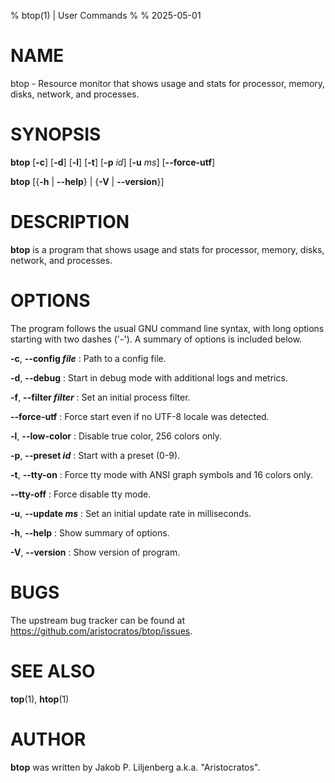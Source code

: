 % btop(1) | User Commands
%
% 2025-05-01

# NAME

btop - Resource monitor that shows usage and stats for processor, memory, disks, network, and processes.

# SYNOPSIS

**btop** [**-c**] [**-d**] [**-l**] [**-t**] [**-p** _id_] [**-u** _ms_] [**\-\-force-utf**]

**btop** [{**-h** | **\-\-help**} | {**-V** | **\-\-version**}]

# DESCRIPTION

**btop** is a program that shows usage and stats for processor, memory, disks, network, and processes.

# OPTIONS

The program follows the usual GNU command line syntax, with long options
starting with two dashes ('-'). A summary of options is included below.

**-c**, **\-\-config _file_**
:   Path to a config file.

**-d**, **\-\-debug**
:   Start in debug mode with additional logs and metrics.

**-f**, **\-\-filter _filter_**
:   Set an initial process filter.

**\-\-force-utf**
:   Force start even if no UTF-8 locale was detected.

**-l**, **\-\-low-color**
:   Disable true color, 256 colors only.

**-p**, **\-\-preset _id_**
:   Start with a preset (0-9).

**-t**, **\-\-tty-on**
:   Force tty mode with ANSI graph symbols and 16 colors only.

**\-\-tty-off**
:   Force disable tty mode.

**-u**, **\-\-update _ms_**
:   Set an initial update rate in milliseconds.

**-h**, **\-\-help**
:   Show summary of options.

**-V**, **\-\-version**
:   Show version of program.

# BUGS

The upstream bug tracker can be found at https://github.com/aristocratos/btop/issues.

# SEE ALSO

**top**(1), **htop**(1)

# AUTHOR

**btop** was written by Jakob P. Liljenberg a.k.a. "Aristocratos".
